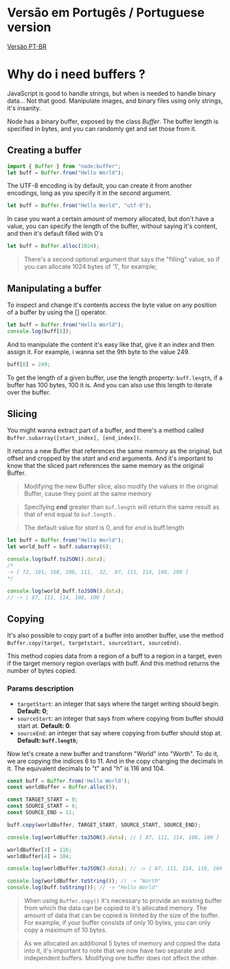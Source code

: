 # Versão em Portugês / Portuguese version
[Versão PT-BR](./README-pt.md)

# Why do i need buffers ?

JavaScript is good to handle strings, but when is needed to handle binary data... Not that good. Manipulate images, and binary files using only strings, it's insanity.

Node has a binary buffer, exposed by the class _Buffer_. The buffer length is specified in bytes, and you can randomly get and set those from it.

## Creating a buffer

```js
import { Buffer } from "node:buffer";
let buff = Buffer.from("Hello World");
```

The UTF-8 encoding is by default, you can create it from another encodings, long as you specify it in the second argument.

```js
let buff = Buffer.from("Hello World", "utf-8");
```

In case you want a certain amount of memory allocated, but don't have a value, you can specify the length of the buffer, without saying it's content, and then it's default filled with 0's

```js
let buff = Buffer.alloc(1024);
```

> There's a second optional argument that says the "filling" value, so if you can allocate 1024 bytes of '1', for example;

## Manipulating a buffer

To inspect and change it's contents access the byte value on any position of a buffer by using the [] operator.

```js
let buff = Buffer.from("Hello World");
console.log(buff[8]);
```

And to manipulate the content it's easy like that, give it an index and then assign it. For example, i wanna set the 9th byte to the value 249.

```js
buff[8] = 249;
```

To get the length of a given buffer, use the length property: `buff.length`, if a buffer has 100 bytes, 100 it is. And you can also use this length to iterate over the buffer.

## Slicing

You might wanna extract part of a buffer, and there's a method called `Buffer.subarray([start_index], [end_index])`.

It returns a new Buffer that references the same memory as the original, but offset and cropped by the _start_ and _end_ arguments. And it's important to know that the sliced part references the same memory as the original Buffer.

> Modifying the new Buffer slice, also modify the values in the original Buffer, cause they point at the same memory

> Specifying **_end_** greater than `buf.length` will return the same result as that of end equal to `buf.length` .

> The default value for _start_ is 0, and for _end_ is buff.length

```js
let buff = Buffer.from("Hello World");
let world_buff = buff.subarray(6);

console.log(buff.toJSON().data);
/*
-> [ 72, 101, 108, 108, 111,  32,  87, 111, 114, 108, 100 ]
*/

console.log(world_buff.toJSON().data);
// -> [ 87, 111, 114, 108, 100 ]
```

## Copying

It's also possible to copy part of a buffer into another buffer, use the method `Buffer.copy(target, targetstart, sourceStart, sourceEnd)`.

This method copies data from a region of a buff to a region in a target, even if the target memory region overlaps with buff. And this method returns the number of bytes copied.

### Params description

- `targetStart`: an integer that says where the target writing should begin. **Default: 0**;
- `sourceStart`: an integer that says from where copying from buffer should start at. **Default: 0**.
- `sourceEnd`: an integer that say where copying from buffer should stop at. **Default: `buff.length`**;

Now let's create a new buffer and transform "World" into "Worth". To do it, we are copying the indices 6 to 11. And in the copy changing the decimals in it. The equivalent decimals to "t" and "h" is 116 and 104.

```js
const buff = Buffer.from('Hello World');
const worldBuffer = Buffer.alloc(5);

const TARGET_START = 0;
const SOURCE_START = 6;
const SOURCE_END = 11;

buff.copy(worldBuffer, TARGET_START, SOURCE_START, SOURCE_END);

console.log(worldBuffer.toJSON().data); // [ 87, 111, 114, 108, 100 ]

worldBuffer[3] = 116;
worldBuffer[4] = 104;

console.log(worldBuffer.toJSON().data); // -> [ 87, 111, 114, 116, 104 ]

console.log(worldBuffer.toString()); // -> "Worth"
console.log(buff.toString()); // -> "Hello World"

```

> When using `Buffer.copy()` it's necessary to provide an existing buffer from which the data can be copied to it's allocated memory. The amount of data that can be copied is limited by the size of the buffer. For example, if your buffer consists of only 10 bytes, you can only copy a maximum of 10 bytes.

> As we allocated an additional 5 bytes of memory and copied the data into it, it's important to note that we now have two separate and independent buffers. Modifying one buffer does not affect the other.
